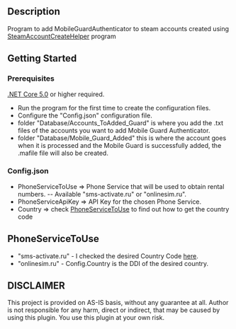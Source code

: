 ## Description
Program to add MobileGuardAuthenticator to steam accounts created using [SteamAccountCreateHelper](https://github.com/Cappi1998/SteamAccountCreateHelper) program

## Getting Started

### Prerequisites
[.NET Core 5.0](https://dotnet.microsoft.com/download) or higher required. 

- Run the program for the first time to create the configuration files.
- Configure the "Config.json" configuration file.
- folder "Database/Accounts_ToAdded_Guard" is where you add the .txt files of the accounts you want to add Mobile Guard Authenticator.
- folder "Database/Mobile_Guard_Added" this is where the account goes when it is processed and the Mobile Guard is successfully added, the .mafile file will also be created.


### Config.json
- PhoneServiceToUse => Phone Service that will be used to obtain rental numbers.
   -- Available "sms-activate.ru" or "onlinesim.ru".
- PhoneServiceApiKey => API Key for the chosen Phone Service.
- Country => check <a href="#PhoneServiceToUse">PhoneServiceToUse</a> to find out how to get the country code

## PhoneServiceToUse
- "sms-activate.ru" - I checked the desired Country Code [here](https://sms-activate.ru/en/api2).
- "onlinesim.ru" - Config.Country is the DDI of the desired country.


## DISCLAIMER
This project is provided on AS-IS basis, without any guarantee at all. Author is not responsible for any harm, direct or indirect, that may be caused by using this plugin. You use this plugin at your own risk.
